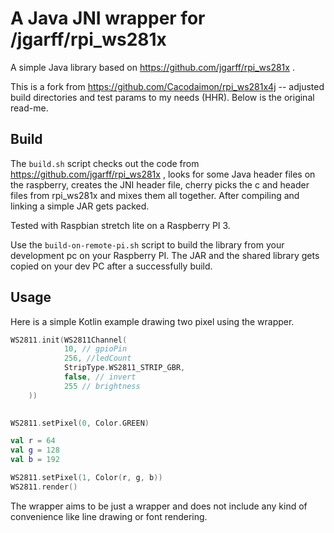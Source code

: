 # A Java JNI wrapper for /jgarff/rpi_ws281x

A simple Java library based on https://github.com/jgarff/rpi_ws281x .

This is a fork from https://github.com/Cacodaimon/rpi_ws281x4j -- adjusted build directories and test params to my needs (HHR).
Below is the original read-me.

## Build

The `build.sh` script checks out the code from https://github.com/jgarff/rpi_ws281x ,
looks for some Java header files on the raspberry, creates the JNI header file, cherry picks the c and header files from rpi_ws281x and mixes them all together.
After compiling and linking a simple JAR gets packed.

Tested with Raspbian stretch lite on a Raspberry PI 3.

Use the `build-on-remote-pi.sh` script to build the library from your development pc on your Raspberry PI. 
The JAR and the shared library gets copied on your dev PC after a successfully build.

## Usage

Here is a simple Kotlin example drawing two pixel using the wrapper.

```kotlin
WS2811.init(WS2811Channel(
            10, // gpioPin
            256, //ledCount
            StripType.WS2811_STRIP_GBR,
            false, // invert
            255 // brightness
    ))
    

WS2811.setPixel(0, Color.GREEN)

val r = 64
val g = 128
val b = 192

WS2811.setPixel(1, Color(r, g, b))
WS2811.render()
```

The wrapper aims to be just a wrapper and does not include any kind of convenience like line drawing or font rendering. 

